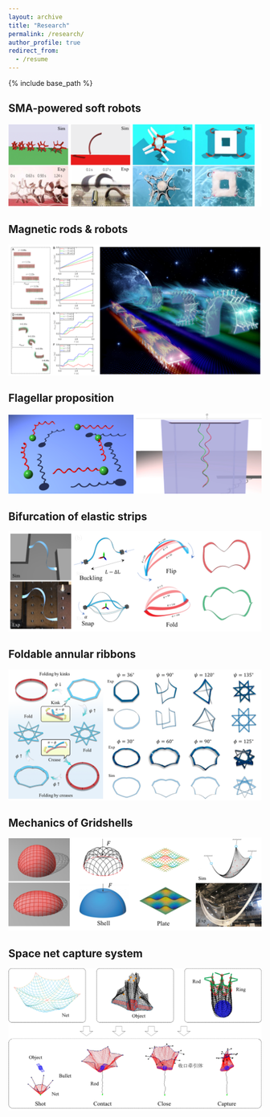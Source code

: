 ```yaml
---
layout: archive
title: "Research"
permalink: /research/
author_profile: true
redirect_from:
  - /resume
---
```


{% include base_path %}

SMA-powered soft robots
---

![](./images/smarobot.png)

Magnetic rods & robots
---
![](./images/magrobot.png)

Flagellar proposition
---
![](./images/flagella.png)

Bifurcation of elastic strips
---
![](./images/strip.png)

Foldable annular ribbons
---
![](./images/ring.png)

Mechanics of Gridshells
---
![](./images/gridshell.png)

Space net capture system
---
![](./images/net.png)


